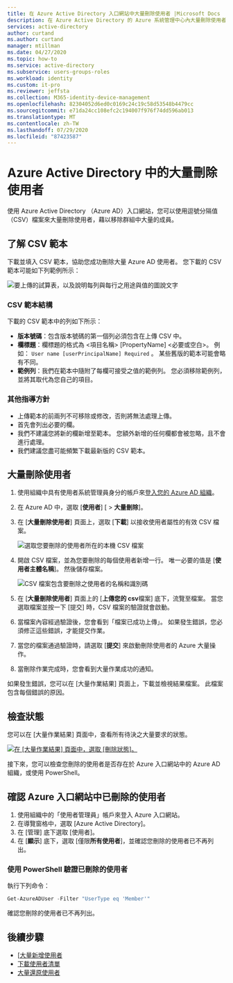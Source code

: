 ```yaml
---
title: 在 Azure Active Directory 入口網站中大量刪除使用者 |Microsoft Docs
description: 在 Azure Active Directory 的 Azure 系統管理中心內大量刪除使用者
services: active-directory
author: curtand
ms.author: curtand
manager: mtillman
ms.date: 04/27/2020
ms.topic: how-to
ms.service: active-directory
ms.subservice: users-groups-roles
ms.workload: identity
ms.custom: it-pro
ms.reviewer: jeffsta
ms.collection: M365-identity-device-management
ms.openlocfilehash: 82304052d6ed0c0169c24c19c58d53548b4479cc
ms.sourcegitcommit: e71da24cc108efc2c194007f976f74dd596ab013
ms.translationtype: MT
ms.contentlocale: zh-TW
ms.lasthandoff: 07/29/2020
ms.locfileid: "87423587"
---
```

# <a name="bulk-delete-users-in-azure-active-directory"></a>Azure Active Directory 中的大量刪除使用者

使用 Azure Active Directory （Azure AD）入口網站，您可以使用逗號分隔值（CSV）檔案來大量刪除使用者，藉以移除群組中大量的成員。

## <a name="understand-the-csv-template"></a>了解 CSV 範本

下載並填入 CSV 範本，協助您成功刪除大量 Azure AD 使用者。 您下載的 CSV 範本可能如下列範例所示：

![要上傳的試算表，以及說明每列與每行之用途與值的圖說文字](./media/users-bulk-delete/understand-template.png)

### <a name="csv-template-structure"></a>CSV 範本結構

下載的 CSV 範本中的列如下所示：

- **版本號碼**：包含版本號碼的第一個列必須包含在上傳 CSV 中。
- **欄標題**：欄標題的格式為 &lt;項目名稱&gt; [PropertyName] &lt;必要或空白&gt;。 例如： `User name [userPrincipalName] Required` 。 某些舊版的範本可能會略有不同。
- **範例列**：我們在範本中隨附了每欄可接受之值的範例列。 您必須移除範例列，並將其取代為您自己的項目。

### <a name="additional-guidance"></a>其他指導方針

- 上傳範本的前兩列不可移除或修改，否則將無法處理上傳。
- 首先會列出必要的欄。
- 我們不建議您將新的欄新增至範本。 您額外新增的任何欄都會被忽略，且不會進行處理。
- 我們建議您盡可能頻繁下載最新版的 CSV 範本。

## <a name="to-bulk-delete-users"></a>大量刪除使用者

1. 使用組織中具有使用者系統管理員身分的帳戶來[登入您的 Azure AD 組織](https://aad.portal.azure.com)。
1. 在 Azure AD 中，選取 [**使用者**] [  >  **大量刪除**]。
1. 在 [**大量刪除使用者**] 頁面上，選取 [**下載**] 以接收使用者屬性的有效 CSV 檔案。

   ![選取您要刪除的使用者所在的本機 CSV 檔案](./media/users-bulk-delete/bulk-delete.png)

1. 開啟 CSV 檔案，並為您要刪除的每個使用者新增一行。 唯一必要的值是 [**使用者主體名稱**]。 然後儲存檔案。

   ![CSV 檔案包含要刪除之使用者的名稱和識別碼](./media/users-bulk-delete/delete-csv-file.png)

1. 在 [**大量刪除使用者**] 頁面上的 [**上傳您的 csv**檔案] 底下，流覽至檔案。 當您選取檔案並按一下 [提交] 時，CSV 檔案的驗證就會啟動。
1. 當檔案內容經過驗證後，您會看到「檔案已成功上傳」。 如果發生錯誤，您必須修正這些錯誤，才能提交作業。
1. 當您的檔案通過驗證時，請選取 [**提交**] 來啟動刪除使用者的 Azure 大量操作。
1. 當刪除作業完成時，您會看到大量作業成功的通知。

如果發生錯誤，您可以在 [大量作業結果] 頁面上，下載並檢視結果檔案。 此檔案包含每個錯誤的原因。

## <a name="check-status"></a>檢查狀態

您可以在 [大量作業結果] 頁面中，查看所有待決之大量要求的狀態。

   [![在 [大量作業結果] 頁面中，選取 [刪除狀態]。](media/users-bulk-delete/bulk-center.png)](media/users-bulk-delete/bulk-center.png#lightbox)

接下來，您可以檢查您刪除的使用者是否存在於 Azure 入口網站中的 Azure AD 組織，或使用 PowerShell。

## <a name="verify-deleted-users-in-the-azure-portal"></a>確認 Azure 入口網站中已刪除的使用者

1. 使用組織中的「使用者管理員」帳戶來登入 Azure 入口網站。
1. 在導覽窗格中，選取 [Azure Active Directory]。
1. 在 [管理] 底下選取 [使用者]。
1. 在 [**顯示**] 底下，選取 [僅限**所有使用者**]，並確認您刪除的使用者已不再列出。

### <a name="verify-deleted-users-with-powershell"></a>使用 PowerShell 驗證已刪除的使用者

執行下列命令：

``` PowerShell
Get-AzureADUser -Filter "UserType eq 'Member'"
```

確認您刪除的使用者已不再列出。

## <a name="next-steps"></a>後續步驟

- [[大量新增使用者](users-bulk-add.md)
- [下載使用者清單](users-bulk-download.md)
- [大量還原使用者](users-bulk-restore.md)

